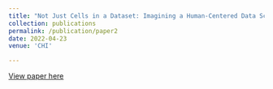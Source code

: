 ```yaml
---
title: "Not Just Cells in a Dataset: Imagining a Human-Centered Data Science Approach to Social Recommendation Algorithms (Workshop Paper)"
collection: publications
permalink: /publication/paper2
date: 2022-04-23
venue: 'CHI'

---
```

[View paper here](https://sites.google.com/view/hcds-workshop-chi2022/home/position-papers?authuser=0)
